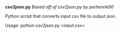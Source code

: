 **csv2json.py**
*Based off of csv2json.py by perhenrik90*

Python script that converts input csv file to output json.

Usage: python csv2json.py <input.csv>
